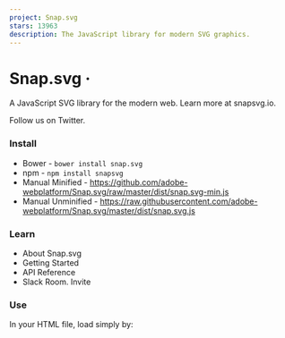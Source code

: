 ```yaml
---
project: Snap.svg
stars: 13963
description: The JavaScript library for modern SVG graphics.
---
```


Snap.svg ·
==========

A JavaScript SVG library for the modern web. Learn more at snapsvg.io.

Follow us on Twitter.

### Install

-   Bower - `bower install snap.svg`
-   npm - `npm install snapsvg`
-   Manual Minified - https://github.com/adobe-webplatform/Snap.svg/raw/master/dist/snap.svg-min.js
-   Manual Unminified - https://raw.githubusercontent.com/adobe-webplatform/Snap.svg/master/dist/snap.svg.js

### Learn

-   About Snap.svg
-   Getting Started
-   API Reference
-   Slack Room. Invite

### Use

In your HTML file, load simply by:

<script src\="snap.svg-min.js"\></script\>

No other scripts are needed. Both the minified and uncompressed (for development) versions are in the `/dist` folder.

#### webpack

To load with webpack 2.x and 3.x, install Imports Loader (`npm i -D imports-loader`), and add the following to your webpack config:

module: {
  rules: \[
    {
      test: require.resolve('snapsvg/dist/snap.svg.js'),
      use: 'imports-loader?this=>window,fix=>module.exports=0',
    },
  \],
},
resolve: {
  alias: {
    snapsvg: 'snapsvg/dist/snap.svg.js',
  },
},

Then, in any module you’d like to require Snap, use:

```
import Snap from 'snapsvg';
```

### Build

Snap.svg uses Grunt to build.

-   Open the terminal from the Snap.svg directory:

cd Snap.svg

-   Install its command line interface (CLI) globally:

npm install -g grunt-cli

_\*You might need to use `sudo npm`, depending on your configuration._

-   Install dependencies with npm:

npm install

_\*Snap.svg uses Grunt 0.4.0. You might want to read more on their website if you haven’t upgraded since a lot has changed._

-   To build the files run

grunt

-   The results will be built into the `dist` folder.
-   Alternatively type `grunt watch` to have the build run automatically when you make changes to source files.

### Testing

Tests are located in `test` folder. To run tests, simply open `test.html` in there. Automatic tests use PhantomJS to scrap this file, so you can use it as a reference.

Alternatively, install PhantomJS and run command

grunt test

### Contribute

-   Fill out the CLA.
-   Fork the repo.
-   Create a branch:

git checkout -b my\_branch

-   Add your changes.
-   Check that tests are passing
-   Commit your changes:

git commit -am "Added some awesome stuff"

-   Push your branch:

git push origin my\_branch

-   Make a pull request to `dev`(!) branch.

_Note:_ Pull requests to other branches than `dev` or without filled CLA wouldn’t be accepted.
